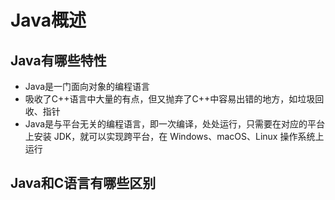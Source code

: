 # Java概述

## Java有哪些特性

- Java是一门面向对象的编程语言
- 吸收了C++语言中大量的有点，但又抛弃了C++中容易出错的地方，如垃圾回收、指针
- Java是与平台无关的编程语言，即一次编译，处处运行，只需要在对应的平台上安装 JDK，就可以实现跨平台，在 Windows、macOS、Linux 操作系统上运行



## Java和C语言有哪些区别





